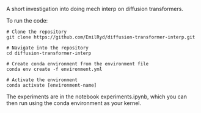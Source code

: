 A short investigation into doing mech interp on diffusion transformers.

To run the code:
```
# Clone the repository
git clone https://github.com/EmilRyd/diffusion-transformer-interp.git

# Navigate into the repository
cd diffusion-transformer-interp

# Create conda environment from the environment file
conda env create -f environment.yml

# Activate the environment
conda activate [environment-name]
```

The experiments are in the notebook experiments.ipynb, which you can then run using the conda environment as your kernel.
